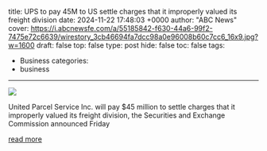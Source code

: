 title: UPS to pay 45M to US settle charges that it improperly valued its freight division
date: 2024-11-22 17:48:03 +0000
author: "ABC News"
cover: https://i.abcnewsfe.com/a/55185842-f630-44a6-99f2-7475e72c6639/wirestory_3cb46694fa7dcc98a0e96008b60c7cc6_16x9.jpg?w=1600
draft: false
top: false
type: post
hide: false
toc: false
tags:
  - Business
categories:
  - business
---

![](https://i.abcnewsfe.com/a/55185842-f630-44a6-99f2-7475e72c6639/wirestory_3cb46694fa7dcc98a0e96008b60c7cc6_16x9.jpg?w=1600)

United Parcel Service Inc. will pay $45 million to settle charges that it improperly valued its freight division, the Securities and Exchange Commission announced Friday

[read more](https://abcnews.go.com/Business/wireStory/ups-pay-45m-us-settle-charges-improperly-valued-116140655)
